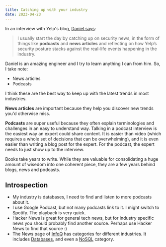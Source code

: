 ```yaml
---
title: Catching up with your industry
date: 2023-04-23
---
```


In an interview with Yelp's blog, [Daniel says](https://blog.yelp.com/life-at-yelp/a-day-in-the-life-of-a-software-engineer-at-yelp/):

> I usually start the day by catching up on security news, in the form of things like **podcasts** and **news articles** and reflecting on how Yelp’s security posture stacks against the real-life events happening in the industry.

Daniel is an amazing engineer and I try to learn anything I can from him. So, I take note:

* News articles
* Podcasts

I think these are the best way to keep up with the latest trends in most industries.

**News articles** are important because they help you discover new trends you'd otherwise miss.

**Podcasts** are super useful because they often explain terminologies and challenges in an easy to understand way. Talking in a podcast interview is the easiest way an expert could share content. It is easier than video (which requires a whole set of decisions that can be overwhelming), and it is even easier than writing a blog post for the expert. For the podcast, the expert needs to just show up to the interview. 

Books take years to write. While they are valuable for consolidating a huge amount of wisedom into one coherent piece, they are a few years behind blogs, news and podcasts.

## Introspection

* My industry is databases, I need to find and listen to more podcasts about it.
* I use Google Podcast, but not many podcasts link to it. I might switch to Spotify. The playback is very quick.
* Hacker News is great for general tech news, but for industry specific news you should probably find another source. Perhaps use Hacker News to find that source :)
* The News page of [InfoQ](https://www.infoq.com/news/) has categories for different industries. It includes [Databases](https://www.infoq.com/database), and even a [NoSQL](https://www.infoq.com/nosql/) category.
